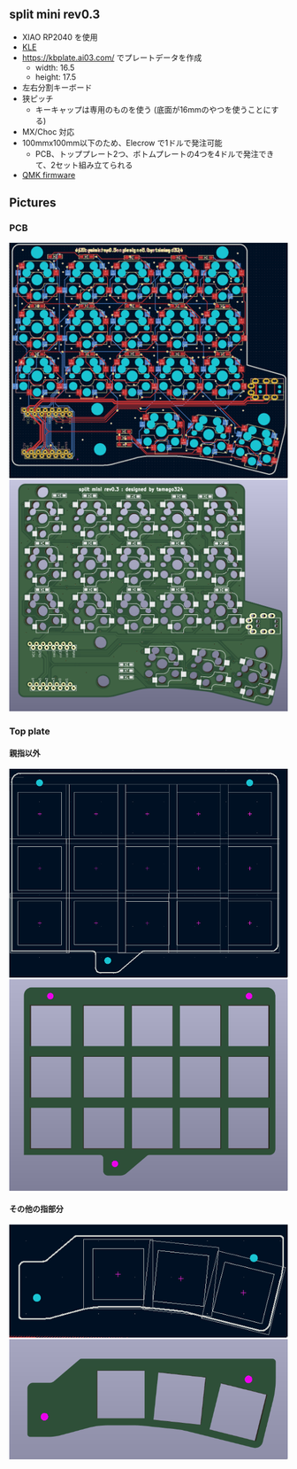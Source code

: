 ## split mini rev0.3

* XIAO RP2040 を使用
* [KLE](http://www.keyboard-layout-editor.com/#/gists/d7ed01c506e9d3b2c2adfb04fcaa3432)
* https://kbplate.ai03.com/ でプレートデータを作成
  * width: 16.5
  * height: 17.5
* 左右分割キーボード
* 狭ピッチ
  * キーキャップは専用のものを使う (底面が16mmのやつを使うことにする)
* MX/Choc 対応
* 100mmx100mm以下のため、Elecrow で1ドルで発注可能
  * PCB、トッププレート2つ、ボトムプレートの4つを4ドルで発注できて、2セット組み立てられる
* [QMK firmware](https://github.com/tamago324/qmk_firmware/tree/tamago324/keyboards/tamago324/splitmini)


## Pictures

### PCB

![](images/pcb.png)
![](images/pcb__3d.png)

### Top plate

#### 親指以外

![](images/top1.png)
![](images/top1__3d.png)


#### その他の指部分

![](images/top2.png)
![](images/top2__3d.png)



